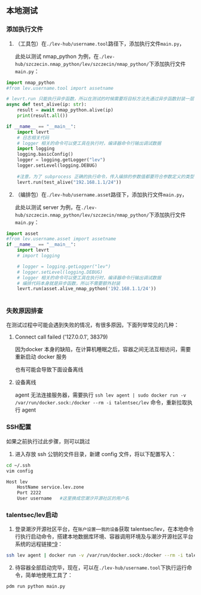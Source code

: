## 本地测试

### 添加执行文件

1. （工具包）在`./lev-hub/username.tool`路径下，添加执行文件`main.py`，

   此处以测试 nmap_python 为例，在`./lev-hub/szczecin.nmap_python/lev/szczecin/nmap_python/`下添加执行文件`main.py`：

```python
import nmap_python
#from lev.username.tool import assetname

# levrt.run 只能执行异步函数，所以在测试的时候需要将目标方法先通过异步函数封装一层
async def test_alive(ip: str):
    result = await nmap_python.alive(ip)
    print(result.all())

if __name__ == "__main__":
    import levrt
    # 日志相关代码
    # logger 相关的命令可以使工具在执行时，编译器命令行输出调试数据
    import logging
    logging.basicConfig()
    logger = logging.getLogger("lev")
    logger.setLevel(logging.DEBUG)
    
    #注意，为了 subprocess 正确的执行命令，传入编排的参数值都要符合参数定义的类型
    levrt.run(test_alive("192.168.1.1/24"))
```

2. （编排包）在`./lev-hub/username.asset`路径下，添加执行文件`main.py`，

   此处以测试 server 为例，在`./lev-hub/szczecin.nmap_python/lev/szczecin/nmap_python/`下添加执行文件`main.py`：

```python
import asset
#from lev.username.asset import assetname
if __name__ == "__main__":
    import levrt
    # import logging

    # logger = logging.getLogger("lev")
    # logger.setLevel(logging.DEBUG)
    # logger 相关的命令可以使工具在执行时，编译器命令行输出调试数据
    # 编排代码本身就是异步函数，所以不需要额外封装
    levrt.run(asset.alive_nmap_python('192.168.1.1/24'))
    
```



### 失败原因排查

在测试过程中可能会遇到失败的情况，有很多原因，下面列举常见的几种：

1. Connect call failed ('127.0.0.1', 38379)

   因为docker 本身的缺陷，在计算机睡眠之后，容器之间无法互相访问，需要重新启动 docker 服务

   也有可能会导致下面设备离线

2. 设备离线

   agent 无法连接服务器，需要执行 `ssh lev agent | sudo docker run -v /var/run/docker.sock:/docker --rm -i talentsec/lev` 命令，重新拉取执行 agent

### SSH配置

如果之前执行过此步骤，则可以跳过

1. 进入存放 ssh 公钥的文件目录，新建 config 文件，将以下配置写入：

```bash
cd ~/.ssh
vim config

Host lev
    HostName service.lev.zone
    Port 2222
    User username	#这里换成您潮汐开源社区的用户名
```



### talentsec/lev启动

1. 登录潮汐开源社区平台，在`账户设置`—`我的设备`获取 talentsec/lev，在本地命令行执行启动命令，搭建本地数据库环境、容器调用环境及与潮汐开源社区平台系统的远程链接[^9](#talentsec/lev启用了哪些配置？)：

```bash
ssh lev agent | docker run -v /var/run/docker.sock:/docker --rm -i talentsec/lev
```

2. 待容器全部启动完毕，现在，可以在`./lev-hub/username.tool`下执行运行命令，简单地使用工具了：

```bash
pdm run python main.py
```
